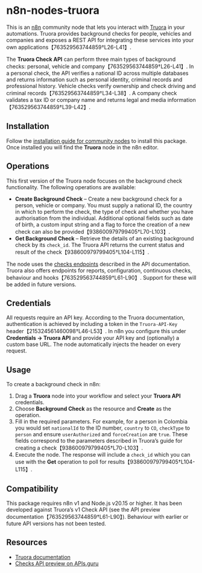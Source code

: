 # n8n‑nodes‑truora

This is an [n8n](https://n8n.io/) community node that lets you
interact with [Truora](https://www.truora.com) in your automations. Truora
provides background checks for people, vehicles and companies and
exposes a REST API for integrating these services into your own
applications【763529563744859†L26-L41】.

The **Truora Check API** can perform three main types of background
checks: personal, vehicle and company【763529563744859†L26-L41】.  In a
personal check, the API verifies a national ID across multiple
databases and returns information such as personal identity,
criminal records and professional history.  Vehicle checks verify
ownership and check driving and criminal records【763529563744859†L34-L38】.  A company
check validates a tax ID or company name and returns legal and
media information【763529563744859†L39-L42】.

## Installation

Follow the [installation guide for community
nodes](https://docs.n8n.io/integrations/community-nodes/installation/)
to install this package.  Once installed you will find the **Truora**
node in the n8n editor.

## Operations

This first version of the Truora node focuses on the background check
functionality. The following operations are available:

- **Create Background Check** – Create a new background check for a
  person, vehicle or company. You must supply a national ID, the
  country in which to perform the check, the type of check and
  whether you have authorisation from the individual.  Additional
  optional fields such as date of birth, a custom input string and a
  flag to force the creation of a new check can also be provided【938600979799405†L70-L103】.
- **Get Background Check** – Retrieve the details of an existing
  background check by its `check_id`.  The Truora API returns the
  current status and result of the check【938600979799405†L104-L115】.

The node uses the [checks endpoints](https://api.truora.com/v1/checks)
described in the API documentation. Truora also offers endpoints for
reports, configuration, continuous checks, behaviour and hooks【763529563744859†L61-L90】.
Support for these will be added in future versions.

## Credentials

All requests require an API key.  According to the Truora
documentation, authentication is achieved by including a token in the
`Truora-API-Key` header【215324561460098†L46-L53】.  In n8n you configure this
under **Credentials → Truora API** and provide your API key and
(optionally) a custom base URL.  The node automatically injects the
header on every request.

## Usage

To create a background check in n8n:

1. Drag a **Truora** node into your workflow and select your
   **Truora API** credentials.
2. Choose **Background Check** as the resource and **Create** as the
   operation.
3. Fill in the required parameters.  For example, for a person in
   Colombia you would set `nationalId` to the ID number, `country`
   to `CO`, `checkType` to `person` and ensure `userAuthorized` and
   `forceCreation` are `true`.  These fields correspond to the
   parameters described in Truora’s guide for creating a check【938600979799405†L70-L103】.
4. Execute the node.  The response will include a `check_id` which
   you can use with the **Get** operation to poll for results【938600979799405†L104-L115】.

## Compatibility

This package requires n8n v1 and Node.js v20.15 or higher.  It has
been developed against Truora’s v1 Check API (see the API preview
documentation【763529563744859†L61-L90】).  Behaviour with earlier or
future API versions has not been tested.

## Resources

- [Truora documentation](https://dev.truora.com/)
- [Checks API preview on APIs.guru](https://apis.guru/apis/truora.com)
